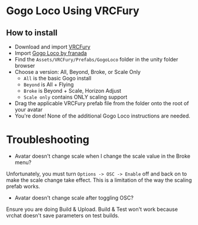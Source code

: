 Gogo Loco Using VRCFury
==

## How to install
* Download and import [VRCFury](https://vrcfury.com/download)
* Import [Gogo Loco by franada](https://franadavrc.gumroad.com/l/gogoloco)
* Find the `Assets/VRCFury/Prefabs/GogoLoco` folder in the unity folder browser
* Choose a version: All, Beyond, Broke, or Scale Only
  * `All` is the basic Gogo install
  * `Beyond` is All + Flying
  * `Broke` is Beyond + Scale, Horizon Adjust
  * `Scale only` contains ONLY scaling support
* Drag the applicable VRCFury prefab file from the folder onto the root of your avatar
* You're done! None of the additional Gogo Loco instructions are needed.

# Troubleshooting

* Avatar doesn't change scale when I change the scale value in the Broke menu?

Unfortunately, you must turn `Options -> OSC -> Enable` off and back on to make the scale change take effect. This is a limitation of the way the scaling prefab works.

* Avatar doesn't change scale after toggling OSC?

Ensure you are doing Build & Upload. Build & Test won't work because vrchat doesn't save parameters on test builds.
